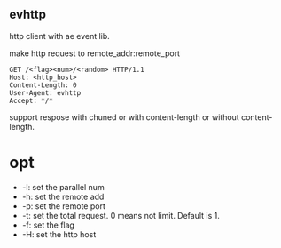 ## evhttp
http client with ae event lib.

make http request to remote\_addr:remote\_port

```
GET /<flag><num>/<random> HTTP/1.1
Host: <http_host>
Content-Length: 0
User-Agent: evhttp
Accept: */*
```

support respose with chuned or with content-length or without content-length.


# opt

* -l: set the parallel num
* -h: set the remote add
* -p: set the remote port
* -t: set the total request. 0 means not limit. Default is 1.
* -f: set the flag
* -H: set the http host


